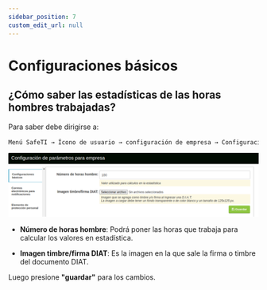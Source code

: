 ```yaml
---
sidebar_position: 7
custom_edit_url: null
---
```

# Configuraciones básicos
## ¿Cómo saber las estadísticas de las horas hombres trabajadas?
Para saber debe dirigirse a:

<div align="center">

```bash
Menú SafeTI → Ícono de usuario → configuración de empresa → Configuraciones básicas
```
</div>

<div align="center">

![configuracion basica](/img/img_manual/img_configuracion/2023-08-08_09-36.png)

</div>

* **Número de horas hombre**: Podrá poner las horas que trabaja para calcular los valores en estadística.

* **Imagen timbre/firma DIAT**: Es la imagen en la que sale la firma o timbre del documento DIAT.

Luego presione **"guardar"** para los cambios.
